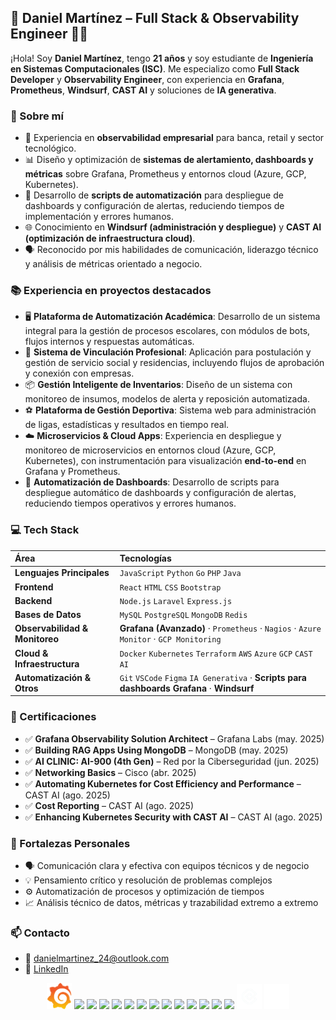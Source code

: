 ## 🧠 Daniel Martínez – Full Stack & Observability Engineer 👨‍💻

¡Hola! Soy **Daniel Martínez**, tengo **21 años** y soy estudiante de **Ingeniería en Sistemas Computacionales (ISC)**. Me especializo como **Full Stack Developer** y **Observability Engineer**, con experiencia en **Grafana**, **Prometheus**, **Windsurf**, **CAST AI** y soluciones de **IA generativa**.


### 🚀 Sobre mí

* 💼 Experiencia en **observabilidad empresarial** para banca, retail y sector tecnológico.
* 📊 Diseño y optimización de **sistemas de alertamiento, dashboards y métricas** sobre Grafana, Prometheus y entornos cloud (Azure, GCP, Kubernetes).
* 🔄 Desarrollo de **scripts de automatización** para despliegue de dashboards y configuración de alertas, reduciendo tiempos de implementación y errores humanos.
* 🌐 Conocimiento en **Windsurf (administración y despliegue)** y **CAST AI (optimización de infraestructura cloud)**.
* 🗣️ Reconocido por mis habilidades de comunicación, liderazgo técnico y análisis de métricas orientado a negocio.


### 📚 Experiencia en proyectos destacados

* 🖥️ **Plataforma de Automatización Académica**: Desarrollo de un sistema integral para la gestión de procesos escolares, con módulos de bots, flujos internos y respuestas automáticas.
* 👔 **Sistema de Vinculación Profesional**: Aplicación para postulación y gestión de servicio social y residencias, incluyendo flujos de aprobación y conexión con empresas.
* 📦 **Gestión Inteligente de Inventarios**: Diseño de un sistema con monitoreo de insumos, modelos de alerta y reposición automatizada.
* ⚽ **Plataforma de Gestión Deportiva**: Sistema web para administración de ligas, estadísticas y resultados en tiempo real.
* ☁️ **Microservicios & Cloud Apps**: Experiencia en despliegue y monitoreo de microservicios en entornos cloud (Azure, GCP, Kubernetes), con instrumentación para visualización **end-to-end** en Grafana y Prometheus.
* 🔄 **Automatización de Dashboards**: Desarrollo de scripts para despliegue automático de dashboards y configuración de alertas, reduciendo tiempos operativos y errores humanos.


### 💻 Tech Stack

| Área                           | Tecnologías                                                                                 |
| :----------------------------- | :------------------------------------------------------------------------------------------ |
| **Lenguajes Principales**      | `JavaScript` `Python` `Go` `PHP` `Java`                                                     |
| **Frontend**                   | `React` `HTML` `CSS` `Bootstrap`                                                            |
| **Backend**                    | `Node.js` `Laravel` `Express.js`                                                            |
| **Bases de Datos**             | `MySQL` `PostgreSQL` `MongoDB` `Redis`                                                      |
| **Observabilidad & Monitoreo** | **Grafana (Avanzado)** · `Prometheus` · `Nagios` · `Azure Monitor` · `GCP Monitoring`       |
| **Cloud & Infraestructura**    | `Docker` `Kubernetes` `Terraform` `AWS` `Azure` `GCP` `CAST AI`                             |
| **Automatización & Otros**     | `Git` `VSCode` `Figma` `IA Generativa` · **Scripts para dashboards Grafana** · **Windsurf** |


### 🏅 Certificaciones

* ✅ **Grafana Observability Solution Architect** – Grafana Labs (may. 2025)
* ✅ **Building RAG Apps Using MongoDB** – MongoDB (may. 2025)
* ✅ **AI CLINIC: AI-900 (4th Gen)** – Red por la Ciberseguridad (jun. 2025)
* ✅ **Networking Basics** – Cisco (abr. 2025)
* ✅ **Automating Kubernetes for Cost Efficiency and Performance** – CAST AI (ago. 2025)
* ✅ **Cost Reporting** – CAST AI (ago. 2025)
* ✅ **Enhancing Kubernetes Security with CAST AI** – CAST AI (ago. 2025)


### 🎯 Fortalezas Personales

* 🗣️ Comunicación clara y efectiva con equipos técnicos y de negocio
* 💡 Pensamiento crítico y resolución de problemas complejos
* ⚙️ Automatización de procesos y optimización de tiempos
* 📈 Análisis técnico de datos, métricas y trazabilidad extremo a extremo


### 📫 Contacto

* 📧 [danielmartinez\_24@outlook.com](mailto:danielmartinez_24@outlook.com)
* 🔗 [LinkedIn](https://www.linkedin.com/in/daniel-martinez-789bb2265)

<p align="center">  
  <img src="https://raw.githubusercontent.com/grafana/grafana/main/public/img/grafana_icon.svg" width="40"/>  
  <img src="https://cdn.jsdelivr.net/gh/devicons/devicon/icons/git/git-original.svg" width="40"/>  
  <img src="https://cdn.jsdelivr.net/gh/devicons/devicon/icons/vscode/vscode-original.svg" width="40"/>  
  <img src="https://cdn.jsdelivr.net/gh/devicons/devicon/icons/javascript/javascript-original.svg" width="40"/>  
  <img src="https://cdn.jsdelivr.net/gh/devicons/devicon/icons/python/python-original.svg" width="40"/>  
  <img src="https://cdn.jsdelivr.net/gh/devicons/devicon/icons/go/go-original.svg" width="40"/>  
  <img src="https://cdn.jsdelivr.net/gh/devicons/devicon/icons/mysql/mysql-original.svg" width="40"/>  
  <img src="https://cdn.jsdelivr.net/gh/devicons/devicon/icons/postgresql/postgresql-original.svg" width="40"/>  
  <img src="https://cdn.jsdelivr.net/gh/devicons/devicon/icons/mongodb/mongodb-original.svg" width="40"/>  
  <img src="https://cdn.jsdelivr.net/gh/devicons/devicon/icons/docker/docker-original.svg" width="40"/>  
  <img src="https://cdn.jsdelivr.net/gh/devicons/devicon/icons/kubernetes/kubernetes-plain.svg" width="40"/>  
  <img src="https://cdn.jsdelivr.net/gh/devicons/devicon/icons/terraform/terraform-original.svg" width="40"/>  
  <img src="https://cdn.jsdelivr.net/gh/devicons/devicon/icons/googlecloud/googlecloud-original.svg" width="40"/>  
  <img src="https://cdn.jsdelivr.net/gh/devicons/devicon/icons/azure/azure-original.svg" width="40"/>  
  <img src="assets/logos/cast-ai.png" height="40" width="40" title="CAST AI"/>  
  <img src="assets/logos/windsurf.png" height="40" width="40" title="Windsurf"/>   
</p>
